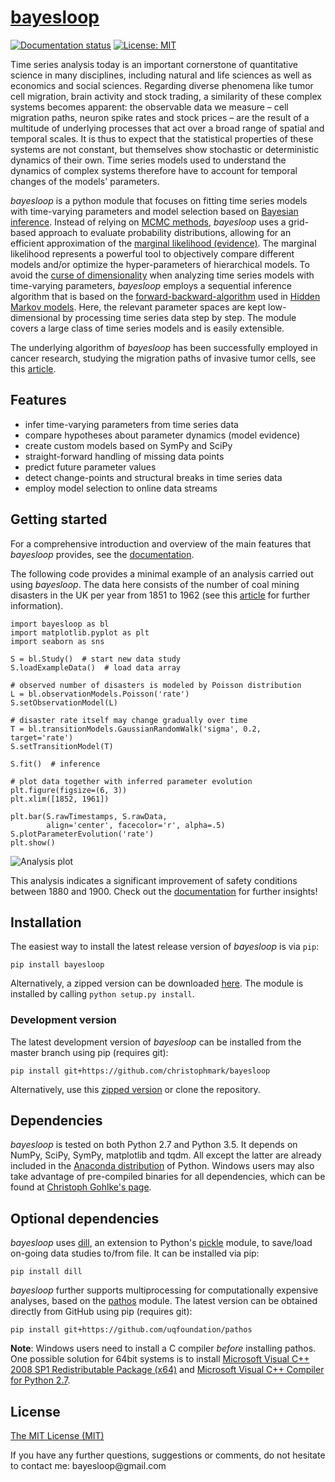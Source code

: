 # [bayesloop](http://bayesloop.com/)

[![Documentation status](https://readthedocs.org/projects/bayesloop/badge/?version=latest)](http://docs.bayesloop.com) [![License: MIT](https://img.shields.io/badge/License-MIT-blue.svg)](https://opensource.org/licenses/MIT)

Time series analysis today is an important cornerstone of quantitative science in many disciplines, including natural and life sciences as well as economics and social sciences. Regarding diverse phenomena like tumor cell migration, brain activity and stock trading, a similarity of these complex systems becomes apparent: the observable data we measure – cell migration paths, neuron spike rates and stock prices – are the result of a multitude of underlying processes that act over a broad range of spatial and temporal scales. It is thus to expect that the statistical properties of these systems are not constant, but themselves show stochastic or deterministic dynamics of their own. Time series models used to understand the dynamics of complex systems therefore have to account for temporal changes of the models' parameters.

*bayesloop* is a python module that focuses on fitting time series models with time-varying parameters and model selection based on [Bayesian inference](https://cocosci.berkeley.edu/tom/papers/tutorial.pdf). Instead of relying on [MCMC methods](http://www.cs.ubc.ca/~arnaud/andrieu_defreitas_doucet_jordan_intromontecarlomachinelearning.pdf), *bayesloop* uses a grid-based approach to evaluate probability distributions, allowing for an efficient approximation of the [marginal likelihood (evidence)](http://alumni.media.mit.edu/~tpminka/statlearn/demo/). The marginal likelihood represents a powerful tool to objectively compare different models and/or optimize the hyper-parameters of hierarchical models. To avoid the [curse of dimensionality](https://en.wikipedia.org/wiki/Curse_of_dimensionality) when analyzing time series models with time-varying parameters, *bayesloop* employs a sequential inference algorithm that is based on the [forward-backward-algorithm](https://en.wikipedia.org/wiki/Forward%E2%80%93backward_algorithm) used in [Hidden Markov models](http://www.cs.sjsu.edu/~stamp/RUA/HMM.pdf). Here, the relevant parameter spaces are kept low-dimensional by processing time series data step by step. The module covers a large class of time series models and is easily extensible.

The underlying algorithm of *bayesloop* has been successfully employed in cancer research, studying the migration paths of invasive tumor cells, see this [article](http://www.nature.com/articles/ncomms8516).

## Features
* infer time-varying parameters from time series data 
* compare hypotheses about parameter dynamics (model evidence)
* create custom models based on SymPy and SciPy
* straight-forward handling of missing data points
* predict future parameter values
* detect change-points and structural breaks in time series data
* employ model selection to online data streams

## Getting started
For a comprehensive introduction and overview of the main features that *bayesloop* provides, see the [documentation](http://docs.bayesloop.com).

The following code provides a minimal example of an analysis carried out using *bayesloop*. The data here consists of the number of coal mining disasters in the UK per year from 1851 to 1962 (see this [article](http://www.dima.unige.it/~riccomag/Teaching/ProcessiStocastici/coal-mining-disaster-original%20paper.pdf) for further information).
```
import bayesloop as bl
import matplotlib.pyplot as plt
import seaborn as sns

S = bl.Study()  # start new data study
S.loadExampleData()  # load data array

# observed number of disasters is modeled by Poisson distribution
L = bl.observationModels.Poisson('rate')
S.setObservationModel(L)

# disaster rate itself may change gradually over time
T = bl.transitionModels.GaussianRandomWalk('sigma', 0.2, target='rate')
S.setTransitionModel(T)

S.fit()  # inference

# plot data together with inferred parameter evolution
plt.figure(figsize=(6, 3))
plt.xlim([1852, 1961])

plt.bar(S.rawTimestamps, S.rawData, 
        align='center', facecolor='r', alpha=.5)
S.plotParameterEvolution('rate')
plt.show()
```

![Analysis plot](https://raw.githubusercontent.com/christophmark/bayesloop/master/docs/images/example.png)

This analysis indicates a significant improvement of safety conditions between 1880 and 1900. Check out the [documentation](http://docs.bayesloop.com) for further insights!

## Installation
The easiest way to install the latest release version of *bayesloop* is via `pip`:
```
pip install bayesloop
```
Alternatively, a zipped version can be downloaded [here](https://github.com/christophmark/bayesloop/releases). The module is installed by calling `python setup.py install`.

### Development version
The latest development version of *bayesloop* can be installed from the master branch using pip (requires git):
```
pip install git+https://github.com/christophmark/bayesloop
```
Alternatively, use this [zipped version](https://github.com/christophmark/bayesloop/zipball/master) or clone the repository.

## Dependencies
*bayesloop* is tested on both Python 2.7 and Python 3.5. It depends on NumPy, SciPy, SymPy, matplotlib and tqdm. All except the latter are already included in the [Anaconda distribution](https://www.continuum.io/downloads) of Python. Windows users may also take advantage of pre-compiled binaries for all dependencies, which can be found at [Christoph Gohlke's page](http://www.lfd.uci.edu/~gohlke/pythonlibs/).

## Optional dependencies
*bayesloop* uses [dill](https://pypi.python.org/pypi/dill), an extension to Python's [pickle](https://docs.python.org/2/library/pickle.html) module, to save/load on-going data studies to/from file. It can be installed via pip:
```
pip install dill
```

*bayesloop* further supports multiprocessing for computationally expensive analyses, based on the [pathos](https://github.com/uqfoundation/pathos) module. The latest version can be obtained directly from GitHub using pip (requires git):
```
pip install git+https://github.com/uqfoundation/pathos
```
**Note**: Windows users need to install a C compiler *before* installing pathos. One possible solution for 64bit systems is to install [Microsoft Visual C++ 2008 SP1 Redistributable Package (x64)](http://www.microsoft.com/en-us/download/confirmation.aspx?id=2092) and [Microsoft Visual C++ Compiler for Python 2.7](http://www.microsoft.com/en-us/download/details.aspx?id=44266).

## License
[The MIT License (MIT)](https://github.com/christophmark/bayesloop/blob/master/LICENSE)

If you have any further questions, suggestions or comments, do not hesitate to contact me: &#098;&#097;&#121;&#101;&#115;&#108;&#111;&#111;&#112;&#064;&#103;&#109;&#097;&#105;&#108;&#046;&#099;&#111;&#109;
